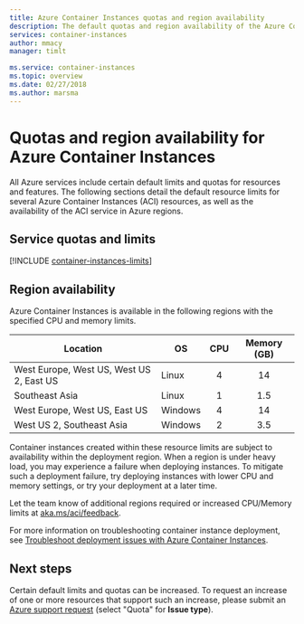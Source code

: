 ```yaml
---
title: Azure Container Instances quotas and region availability
description: The default quotas and region availability of the Azure Container Instances service.
services: container-instances
author: mmacy
manager: timlt

ms.service: container-instances
ms.topic: overview
ms.date: 02/27/2018
ms.author: marsma
---
```

# Quotas and region availability for Azure Container Instances

All Azure services include certain default limits and quotas for resources and features. The following sections detail the default resource limits for several Azure Container Instances (ACI) resources, as well as the availability of the ACI service in Azure regions.

## Service quotas and limits

[!INCLUDE [container-instances-limits](../../includes/container-instances-limits.md)]

## Region availability

Azure Container Instances is available in the following regions with the specified CPU and memory limits.

| Location | OS | CPU | Memory (GB) |
| -------- | -- | :---: | :-----------: |
| West Europe, West US, West US 2, East US | Linux | 4 | 14 |
| Southeast Asia  | Linux | 1 | 1.5 |
| West Europe, West US, East US | Windows | 4 | 14 |
| West US 2, Southeast Asia  | Windows | 2 | 3.5 |

Container instances created within these resource limits are subject to availability within the deployment region. When a region is under heavy load, you may experience a failure when deploying instances. To mitigate such a deployment failure, try deploying instances with lower CPU and memory settings, or try your deployment at a later time.

Let the team know of additional regions required or increased CPU/Memory limits at [aka.ms/aci/feedback](https://aka.ms/aci/feedback).

For more information on troubleshooting container instance deployment, see [Troubleshoot deployment issues with Azure Container Instances](container-instances-troubleshooting.md).

## Next steps

Certain default limits and quotas can be increased. To request an increase of one or more resources that support such an increase, please submit an [Azure support request][azure-support] (select "Quota" for **Issue type**).

<!-- LINKS - External -->
[azure-support]: https://ms.portal.azure.com/#blade/Microsoft_Azure_Support/HelpAndSupportBlade/newsupportrequest
